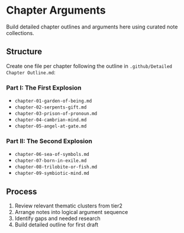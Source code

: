 # Chapter Arguments

Build detailed chapter outlines and arguments here using curated note collections.

## Structure

Create one file per chapter following the outline in `.github/Detailed Chapter Outline.md`:

### Part I: The First Explosion
- `chapter-01-garden-of-being.md`
- `chapter-02-serpents-gift.md`
- `chapter-03-prison-of-pronoun.md`
- `chapter-04-cambrian-mind.md`
- `chapter-05-angel-at-gate.md`

### Part II: The Second Explosion
- `chapter-06-sea-of-symbols.md`
- `chapter-07-born-in-exile.md`
- `chapter-08-trilobite-or-fish.md`
- `chapter-09-symbiotic-mind.md`

## Process

1. Review relevant thematic clusters from tier2
2. Arrange notes into logical argument sequence
3. Identify gaps and needed research
4. Build detailed outline for first draft
